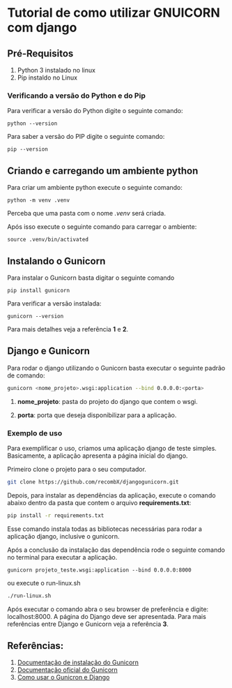 # Tutorial de como utilizar GNUICORN com django
## Pré-Requisitos
1) Python 3 instalado no linux
2) Pip instaldo no Linux

### Verificando a versão do Python e do Pip

Para verificar a versão do Python digite o seguinte comando:

```
python --version

```
Para saber a versão do PIP digite o seguinte comando:
```
pip --version
``` 
## Criando e carregando um ambiente python

Para criar um ambiente python execute o seguinte comando: 

```
python -m venv .venv
```
Perceba que uma pasta com o nome *.venv* será criada.

Após isso execute o seguinte comando para carregar o ambiente:

```
source .venv/bin/activated
``` 

## Instalando o Gunicorn

Para instalar o Gunicorn basta digitar o seguinte comando 

```
pip install gunicorn
```
Para verificar a versão instalada:

```
gunicorn --version
```
Para mais detalhes veja a referência **1** e **2**.

## Django e Gunicorn

Para rodar o django utilizando o Gunicorn basta executar o seguinte padrão de comando:

```bash
gunicorn <nome_projeto>.wsgi:application --bind 0.0.0.0:<porta>
```
1) **nome_projeto**: pasta do projeto do django que contem o wsgi.

2) **porta**: porta que deseja disponibilizar para a aplicação.

### Exemplo de uso

Para exemplificar o uso, criamos uma aplicação django de teste simples. Basicamente, a aplicação apresenta a página inicial do django.

Primeiro clone o projeto para o seu computador.

```bash
git clone https://github.com/recombX/djangogunicorn.git
```

Depois, para instalar as dependências da aplicação, execute o comando abaixo dentro da pasta que contem o arquivo **requirements.txt**:

```bash
pip install -r requirements.txt
```

Esse comando instala todas as bibliotecas necessárias para rodar a aplicação django, inclusive o gunicorn. 

Após a conclusão da instalação das dependência rode o seguinte comando no terminal para executar a aplicação.

```
gunicorn projeto_teste.wsgi:application --bind 0.0.0.0:8000
```
ou execute o run-linux.sh

```bash
./run-linux.sh
```

Após executar o comando abra o seu browser de preferência e digite: localhost:8000. A página do Django deve ser apresentada. Para mais referências entre Django e Gunicorn veja a referência **3**.

## Referências:
1) [Documentação de instalação do Gunicorn](https://docs.gunicorn.org/en/stable/install.html)
2) [Documentação oficial do Gunicorn](https://gunicorn.org/)
3) [Como usar o Gunicron e Django](https://docs.djangoproject.com/en/3.2/howto/deployment/wsgi/gunicorn/)